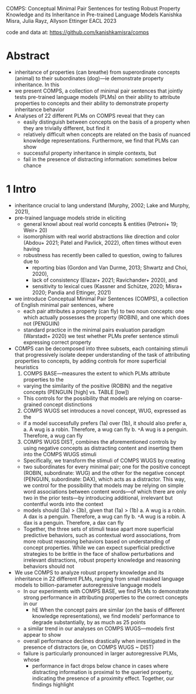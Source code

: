 COMPS: Conceptual Minimal Pair Sentences for testing Robust Property Knowledge and its Inheritance in Pre-trained Language Models
Kanishka Misra, Julia Rayz, Allyson Ettinger
EACL 2023

code and data at: https://github.com/kanishkamisra/comps

# Abstract

* inheritance of properties (can breathe) from superordinate concepts (animal)
  to their subordinates (dog)—ie demonstrate property inheritance. In this
* we present COMPS, a collection of minimal pair sentences that jointly tests
  pre-trained language models (PLMs) on their ability to attribute properties
  to concepts and their ability to demonstrate property inheritance behavior
* Analyses of 22 different PLMs on COMPS reveal that they can
  * easily distinguish between concepts on the basis of a property when they
    are trivially different, but find it
  * relatively difficult when concepts are related on the basis of nuanced
    knowledge representations.  Furthermore, we find that PLMs can show
  * successful property inheritance in simple contexts, but
  * fail in the presence of distracting information: sometimes below chance

# 1 Intro

* inheritance crucial to lang understand (Murphy, 2002; Lake and Murphy, 2021),
* pre-trained language models stride in eliciting
  * general knowl about real world concepts & entities (Petroni+ 19; Weir+ 20)
  * isomorphism with real world abstractions like direction and color
    (Abdou+ 2021; Patel and Pavlick, 2022), often times without even having
  * robustness has recently been called to question, owing to failures due to
    * reporting bias (Gordon and Van Durme, 2013; Shwartz and Choi, 2020),
    * lack of consistency (Elazar+ 2021; Ravichander+ 2020), and
    * sensitivity to lexical cues
      (Kassner and Schütze, 2020; Misra+ 2020; Pandia and Ettinger, 2021)
* we introduce Conceptual Minimal Pair Sentences (COMPS), a collection of
  English minimal pair sentences, where
  * each pair attributes a property (can fly) to two noun concepts: one which
    actually possesses the property (ROBIN), and one which does not (PENGUIN)
  * standard practice in the minimal pairs evaluation paradigm (Warstadt+ 2020)
    we test whether PLMs prefer sentence stimuli expressing correct property
* COMPS can be decomposed into three subsets, each containing stimuli that
  progressively isolate deeper understanding of the task of attributing
  properties to concepts, by adding controls for more superficial heuristics
  1. COMPS BASE—measures the extent to which PLMs attribute properties to the
    * varying the similarity of the positive (ROBIN) and the negative concepts
      (PENGUIN [high] vs. TABLE [low])
    * This controls for the possibility that models are relying on
      coarse-grained concept distinctions
  2. COMPS WUGS set introduces a novel concept, WUG, expressed as the
    * if a model successfully prefers (1a) over (1b), it should also prefer a,
      a. A wug is a robin. Therefore, a wug can fly
      b.  `*`A wug is a penguin. Therefore, a wug can fly
  3. COMPS WUGS DIST, combines the aforementioned controls by using
    negative concepts as distracting content and
    inserting them into the COMPS WUGS stimuli
    * Specifically, we transform the stimuli of COMPS WUGS by creating
    * two subordinates for every minimal pair; one for the positive concept
      (ROBIN, subordinate: WUG) and the other for the negative concept
      (PENGUIN, subordinate: DAX), which acts as a distractor. This way, we
      control for the possibility that models may be relying on simple word
      associations between content words—of which there are only two in the
      prior tests—by introducing additional, irrelevant but contentful words
      into the context
    * models should (3a) > (3b), given that (1a) > (1b)
      a. A wug is a robin. A dax is a penguin. Therefore, a wug can fly
      b. `*`A wug is a robin. A dax is a penguin. Therefore, a dax can fly
  * Together, the three sets of stimuli tease apart more superficial predictive
    behaviors, such as contextual word associations, from more robust reasoning
    behaviors based on understanding of concept properties. While we can expect
    superficial predictive strategies to be brittle in the face of shallow
    perturbations and irrelevant distractions, robust property knowledge and
    reasoning behaviors should not
* We use COMPS to analyze robust property knowledge and its inheritance in
  22 different PLMs, ranging from small masked language models to
  billion-parameter autoregressive language models
  * In our experiments with COMPS BASE, we find PLMs to demonstrate strong
    performance in attributing properties to the correct concepts in our
    * hE When the concept pairs are similar (on the basis of different
      knowledge representations), we find models’ performance to degrade
      substantially, by as much as 25 points
  * a similar trend in our analyses on COMPS WUGS—models first appear to show
  * overall performance declines drastically when investigated in the presence
    of distractors (ie, on COMPS WUGS ~ DIST)
  * failure is particularly pronounced in larger autoregressive PLMs, whose
    * performance in fact drops below chance in cases where distracting
      information is proximal to the queried property, indicating the
      presence of a proximity effect. Together, our findings highlight
